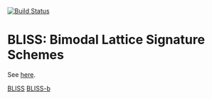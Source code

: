 [![Build Status](https://travis-ci.org/SRI-CSL/BLISS.svg?branch=master)](https://travis-ci.org/SRI-CSL/Bliss)




BLISS: Bimodal Lattice Signature Schemes
========================================

See [here](http://bliss.di.ens.fr/).

[BLISS](papers/DDLL13.pdf)
[BLISS-b](papers/bliss-b.pdf)

